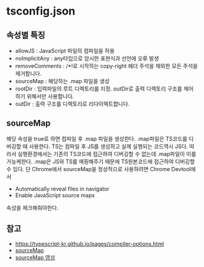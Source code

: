 # tsconfig.json

## 속성별 특징

- allowJS : JavaScript 파일의 컴파일을 허용
- noImplicitAny : any타입으로 암시한 표현식과 선언에 오류 발생
- removeComments : /*!로 시작하는 copy-right 헤더 주석을 제외한 모든 주석을 제거합니다.
- sourceMap : 해당하는 .map 파일을 생성
- rootDir : 입력파일의 루트 디렉토리를 지정. outDir로 출력 디렉토리 구조를 제어하기 위해서만 사용합니다.
- outDir : 출력 구조를 디렉토리로 리다이렉트합니다.

## sourceMap

해당 속성을 true로 하면 컴파일 후 .map 파일을 생성한다. .map파일은 TS코드를 디버깅할 때 사용한다. TS는 컴파일 후 JS를 생성하고 실제 실행되는 코드역시 JS다. 따라서 실행환경에서는 기존의 TS코드에 접근하여 디버깅할 수 없는데 .map파일이 이를 가능케한다. .map은 JS와 TS를 매핑해주기 때문에 TS원본코드에 접근하여 디버깅할 수 있다. 단 Chrome에서 sourceMap을 정상적으로 사용하려면 Chrome Devtool에서

- Automatically reveal files in navigator
- Enable JavaScript source maps

속성을 체크해줘야한다.

## 참고

- https://typescript-kr.github.io/pages/compiler-options.html
- [sourceMap](https://www.typescriptlang.org/tsconfig#sourceMap)
- [sourceMap 영상](https://www.youtube.com/watch?v=4oQutHz96is)
